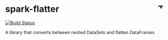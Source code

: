 # spark-flatter <a href="http://thoughtworks.com/"><img align="right" src="https://www.thoughtworks.com/imgs/tw-logo.png" title="ThoughtWorks" height="15"/></a>
[![Build Status](https://travis-ci.org/ThoughtWorksInc/spark-flatter.svg)](https://travis-ci.org/ThoughtWorksInc/spark-flatter)

A library that converts between nested DataSets and flatten DataFrames
